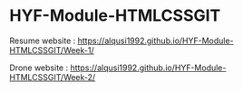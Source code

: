# HYF-Module-HTMLCSSGIT


Resume website : https://alqusi1992.github.io/HYF-Module-HTMLCSSGIT/Week-1/

Drone website : https://alqusi1992.github.io/HYF-Module-HTMLCSSGIT/Week-2/
